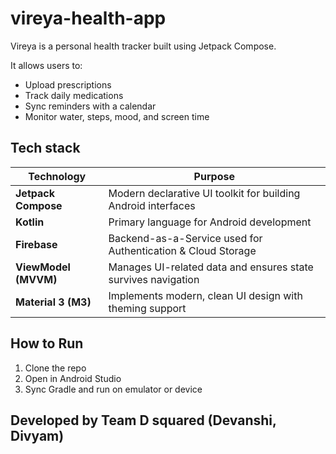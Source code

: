 # vireya-health-app

Vireya is a personal health tracker built using Jetpack Compose.  

It allows users to:

- Upload prescriptions
- Track daily medications
- Sync reminders with a calendar
- Monitor water, steps, mood, and screen time

## Tech stack
| Technology           | Purpose                                                       |
| -------------------- | ------------------------------------------------------------- |
| **Jetpack Compose**  | Modern declarative UI toolkit for building Android interfaces |
| **Kotlin**           | Primary language for Android development                      |
| **Firebase**         | Backend-as-a-Service used for Authentication & Cloud Storage  |
| **ViewModel (MVVM)** | Manages UI-related data and ensures state survives navigation |
| **Material 3 (M3)**  | Implements modern, clean UI design with theming support       |

## How to Run
1. Clone the repo
2. Open in Android Studio
3. Sync Gradle and run on emulator or device

## Developed by Team D squared  (Devanshi, Divyam)
